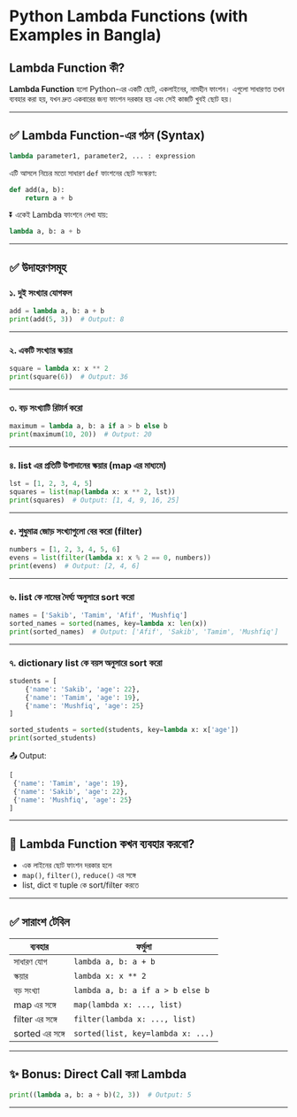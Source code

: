 #  Python Lambda Functions (with Examples in Bangla)

##  Lambda Function কী?

**Lambda Function** হলো Python-এর একটি ছোট, একলাইনের, নামহীন ফাংশন। এগুলো সাধারণত তখন ব্যবহার করা হয়, যখন দ্রুত একবারের জন্য ফাংশন দরকার হয় এবং সেই কাজটি খুবই ছোট হয়।

---

## ✅ Lambda Function-এর গঠন (Syntax)

```python
lambda parameter1, parameter2, ... : expression
````

এটি আসলে নিচের মতো সাধারণ `def` ফাংশনের ছোট সংস্করণ:

```python
def add(a, b):
    return a + b
```

⏬ একেই Lambda ফাংশনে লেখা যায়:

```python
lambda a, b: a + b
```

---

## ✅ উদাহরণসমূহ

### ১. দুই সংখ্যার যোগফল

```python
add = lambda a, b: a + b
print(add(5, 3))  # Output: 8
```

---

### ২. একটি সংখ্যার স্কয়ার

```python
square = lambda x: x ** 2
print(square(6))  # Output: 36
```

---

### ৩. বড় সংখ্যাটি রিটার্ন করো

```python
maximum = lambda a, b: a if a > b else b
print(maximum(10, 20))  # Output: 20
```

---

### ৪. list এর প্রতিটি উপাদানের স্কয়ার (map এর মাধ্যমে)

```python
lst = [1, 2, 3, 4, 5]
squares = list(map(lambda x: x ** 2, lst))
print(squares)  # Output: [1, 4, 9, 16, 25]
```

---

### ৫. শুধুমাত্র জোড় সংখ্যাগুলো বের করো (filter)

```python
numbers = [1, 2, 3, 4, 5, 6]
evens = list(filter(lambda x: x % 2 == 0, numbers))
print(evens)  # Output: [2, 4, 6]
```

---

### ৬. list কে নামের দৈর্ঘ্য অনুসারে sort করো

```python
names = ['Sakib', 'Tamim', 'Afif', 'Mushfiq']
sorted_names = sorted(names, key=lambda x: len(x))
print(sorted_names)  # Output: ['Afif', 'Sakib', 'Tamim', 'Mushfiq']
```

---

### ৭. dictionary list কে বয়স অনুসারে sort করো

```python
students = [
    {'name': 'Sakib', 'age': 22},
    {'name': 'Tamim', 'age': 19},
    {'name': 'Mushfiq', 'age': 25}
]

sorted_students = sorted(students, key=lambda x: x['age'])
print(sorted_students)
```

📤 Output:

```python
[
 {'name': 'Tamim', 'age': 19},
 {'name': 'Sakib', 'age': 22},
 {'name': 'Mushfiq', 'age': 25}
]
```

---

## 🧠 Lambda Function কখন ব্যবহার করবো?

* এক লাইনের ছোট ফাংশন দরকার হলে
* `map()`, `filter()`, `reduce()` এর সঙ্গে
* list, dict বা tuple কে sort/filter করতে

---

## ✅ সারাংশ টেবিল

| ব্যবহার         | ফর্মুলা                           |
| --------------- | --------------------------------- |
| সাধারণ যোগ      | `lambda a, b: a + b`              |
| স্কয়ার          | `lambda x: x ** 2`                |
| বড় সংখ্যা       | `lambda a, b: a if a > b else b`  |
| map এর সঙ্গে    | `map(lambda x: ..., list)`        |
| filter এর সঙ্গে | `filter(lambda x: ..., list)`     |
| sorted এর সঙ্গে | `sorted(list, key=lambda x: ...)` |

---

## ✨ Bonus: Direct Call করা Lambda

```python
print((lambda a, b: a + b)(2, 3))  # Output: 5
```

---


